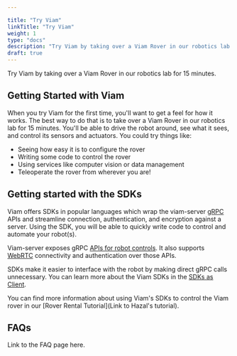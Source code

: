 ```yaml
---

title: "Try Viam"
linkTitle: "Try Viam"
weight: 1
type: "docs"
description: "Try Viam by taking over a Viam Rover in our robotics lab for 15 minutes."
draft: true
---
```


Try Viam by taking over a Viam Rover in our robotics lab for 15 minutes.

## Getting Started with Viam

When you try Viam for the first time, you'll want to get a feel for how it works. The best way to do that is to take over a Viam Rover in our robotics lab for 15 minutes. You'll be able to drive the robot around, see what it sees, and control its sensors and actuators. You could try things like:

- Seeing how easy it is to configure the rover
- Writing some code to control the rover
- Using services like computer vision or data management
- Teleoperate the rover from wherever you are!

## Getting started with the SDKs

Viam offers SDKs in popular languages which wrap the viam-server [gRPC](https://grpc.io/) APIs and streamline connection, authentication, and encryption against a server.
Using the SDK, you will be able to quickly write code to control and automate your robot(s).

Viam-server exposes gRPC [APIs for robot controls](https://github.com/viamrobotics/api).
It also supports [WebRTC](https://webrtcforthecurious.com/) connectivity and authentication over those APIs.

SDKs make it easier to interface with the robot by making direct gRPC calls unnecessary. You can learn more about the Viam SDKs in the [SDKs as Client](/product-overviews/SDK-as-client).

You can find more information about using Viam's SDKs to control the Viam rover in our [Rover Rental Tutorial](Link to Hazal's tutorial).

## FAQs

Link to the FAQ page here.
